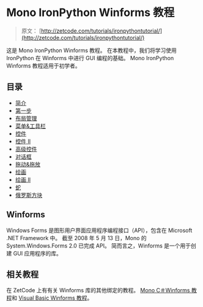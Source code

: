 # Mono IronPython Winforms 教程

> 原文： [http://zetcode.com/tutorials/ironpythontutorial/](http://zetcode.com/tutorials/ironpythontutorial/)

这是 Mono IronPython Winforms 教程。 在本教程中，我们将学习使用 IronPython 在 Winforms 中进行 GUI 编程的基础。 Mono IronPython Winforms 教程适用于初学者。

## 目录

*   [简介](introduction/)
*   [第一步](firststeps/)
*   [布局管理](layout/)
*   [菜单&工具栏](menustoolbars/)
*   [控件](controls/)
*   [控件 II](controlsII/)
*   [高级控件](advancedcontrols/)
*   [对话框](dialogs/)
*   [拖动&拖放](dragdrop/)
*   [绘画](painting/)
*   [绘画 II](paintingII/)
*   [蛇](snake/)
*   [俄罗斯方块](tetris/)

## Winforms

Windows Forms 是图形用户界面应用程序编程接口（API），包含在 Microsoft .NET Framework 中。 截至 2008 年 5 月 13 日，Mono 的 System.Windows.Forms 2.0 已完成 API。 简而言之，Winforms 是一个用于创建 GUI 应用程序的库。

## 相关教程

在 ZetCode 上有有关 Winforms 库的其他绑定的教程。 [Mono C＃Winforms 教程](/gui/csharpwinforms/)和 [Visual Basic Winforms 教程](/gui/vbwinforms/)。